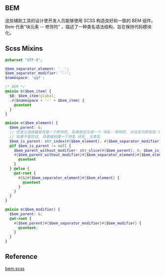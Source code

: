 ## BEM
这些辅助工具的设计使开发人员能够使用 SCSS 构造良好和一致的 BEM 组件。 Bem 代表“块元素 -- 修饰符” ，描述了一种类名语法结构，旨在保持代码模块化。

## Scss Mixins

```scss
@charset "UTF-8";

$bem_separator_element: '__';
$bem_separator_modifier: '--';
$namespace: 'qqf';

/* BEM */
@mixin b($bem_item) {
  $B: $bem_item!global;
  .#{$namespace + '-' + $bem_item} {
    @content
  }
}

@mixin e($bem_element) {
  $bem_parent: &;
  // 检查父选择器是否是一个修饰符, 如果是将生成一个 块名--修饰符, 并且在内部包括 块名__元素名
  // 如果不是的话, 将直接创建一个块名 块名__元素名
  $bem_is_parent: str_index(#{$bem_element}, #{$bem_separator_modifier});
  @if $bem_is_parent != null {
    $bem_parent_without_modifier: str_slice(#{$bem_parent}, 0, $bem_is_parent - 1);
    #{$bem_parent_without_modifier}#{$bem_separator_element}#{$bem_element} {
      @content
    }
  } @else {
    @at-root {
      #{&}#{$bem_separator_element}#{$bem_element} {
        @content
      }
    }
  }
}

@mixin m($bem_modifier) {
  $bem_parent: &;
  @at-root {
    #{$bem_parent}#{$bem_separator_modifier}#{$bem_modifier} {
      @content;
    }
  }
}
```

## Reference
[bem.scss](https://github.com/winstromming/bem.scss)
